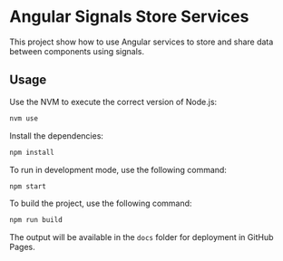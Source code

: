 # Angular Signals Store Services

This project show how to use Angular services to store and share data between components using signals.

## Usage

Use the NVM to execute the correct version of Node.js:

```bash
nvm use
```

Install the dependencies:

```bash
npm install
```

To run in development mode, use the following command:

```bash
npm start
```

To build the project, use the following command:

```bash
npm run build
```

The output will be available in the `docs` folder for deployment in GitHub Pages.

